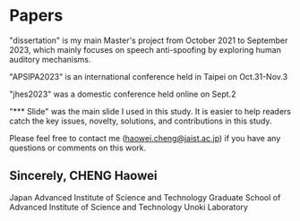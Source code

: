 # Papers
"dissertation" is my main Master's project from October 2021 to September 2023, which mainly focuses on speech anti-spoofing by exploring human auditory mechanisms.

"APSIPA2023" is an international conference held in Taipei on Oct.31-Nov.3

"jhes2023" was a domestic conference held online on Sept.2

"*** Slide" was the main slide I used in this study. It is easier to help readers catch the key issues, novelty, solutions, and contributions in this study.  

Please feel free to contact me (haowei.cheng@jaist.ac.jp) if you have any questions or comments on this work.

Sincerely,
CHENG Haowei 
-----------------
Japan Advanced Institute of Science and Technology
Graduate School of Advanced Institute of Science and Technology
Unoki Laboratory 

